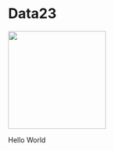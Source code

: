 # Data23


<img src="https://miro.medium.com/v2/resize:fit:993/1*mgXvzNcwfpnBawI6XTkVRg.png" width=200>


Hello World
